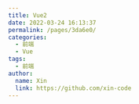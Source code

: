 ```yaml
---
title: Vue2
date: 2022-03-24 16:13:37
permalink: /pages/3da6e0/
categories:
  - 前端
  - Vue
tags:
  - 前端
author:
  name: Xin
  link: https://github.com/xin-code
---
```

